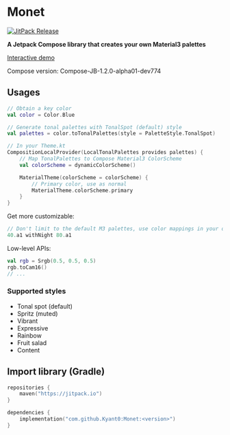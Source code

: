 # Monet

[![JitPack Release](https://jitpack.io/v/Kyant0/Monet.svg)](https://jitpack.io/#Kyant0/Monet)

**A Jetpack Compose library that creates your own Material3 palettes**

[Interactive demo](https://Kyant0.github.io/Monet)

Compose version: Compose-JB-1.2.0-alpha01-dev774

## Usages

```kotlin
// Obtain a key color
val color = Color.Blue

// Generate tonal palettes with TonalSpot (default) style
val palettes = color.toTonalPalettes(style = PaletteStyle.TonalSpot)

// In your Theme.kt
CompositionLocalProvider(LocalTonalPalettes provides palettes) {
    // Map TonalPalettes to Compose Material3 ColorScheme
    val colorScheme = dynamicColorScheme()

    MaterialTheme(colorScheme = colorScheme) {
        // Primary color, use as normal
        MaterialTheme.colorScheme.primary
    }
}
```

Get more customizable:

```kotlin
// Don't limit to the default M3 palettes, use color mappings in your own way
40.a1 withNight 80.a1
```

Low-level APIs:

```kotlin
val rgb = Srgb(0.5, 0.5, 0.5)
rgb.toCam16()
// ...
```

### Supported styles

- Tonal spot (default)
- Spritz (muted)
- Vibrant
- Expressive
- Rainbow
- Fruit salad
- Content

## Import library (Gradle)

```kotlin
repositories {
    maven("https://jitpack.io")
}

dependencies {
    implementation("com.github.Kyant0:Monet:<version>")
}
```
